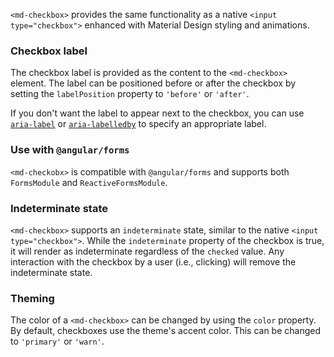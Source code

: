 `<md-checkbox>` provides the same functionality as a native `<input type="checkbox">`
enhanced with Material Design styling and animations.

<!-- example(checkbox-overview) -->

### Checkbox label
The checkbox label is provided as the content to the `<md-checkbox>` element. The label can be 
positioned before or after the checkbox by setting the `labelPosition` property to `'before'` or
`'after'`.

If you don't want the label to appear next to the checkbox, you can use 
[`aria-label`](https://www.w3.org/TR/wai-aria/states_and_properties#aria-label) or 
[`aria-labelledby`](https://www.w3.org/TR/wai-aria/states_and_properties#aria-labelledby) to 
specify an appropriate label.

### Use with `@angular/forms`
`<md-checkobx>` is compatible with `@angular/forms` and supports both `FormsModule` 
and `ReactiveFormsModule`.

### Indeterminate state
`<md-checkbox>` supports an `indeterminate` state, similar to the native `<input type="checkbox">`.
While the `indeterminate` property of the checkbox is true, it will render as indeterminate 
regardless of the `checked` value. Any interaction with the checkbox by a user (i.e., clicking) will
remove the indeterminate state.

### Theming
The color of a `<md-checkbox>` can be changed by using the `color` property. By default, checkboxes
use the theme's accent color. This can be changed to `'primary'` or `'warn'`.  
